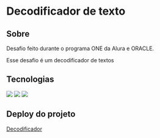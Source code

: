 <h1>Decodificador de texto</h1>

<h2>Sobre</h2>
<p>Desafio feito durante o programa ONE da Alura e ORACLE.</p>
<p>Esse desafio é um decodificador de textos</p>

## Tecnologias
<div>
  <img src="https://img.shields.io/badge/HTML-239120?style=for-the-badge&logo=html5&logoColor=white">
  <img src="https://img.shields.io/badge/CSS-239120?&style=for-the-badge&logo=css3&logoColor=white">
  <img src="https://img.shields.io/badge/JavaScript-F7DF1E?style=for-the-badge&logo=javascript&logoColor=black">
</div>


<h2>Deploy do projeto</h2>
<a href="https://ana-cassia-invernizzi.github.io/numero-secreto/">Decodificador</a>

